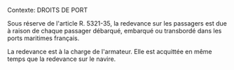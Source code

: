 Contexte: DROITS DE PORT

Sous réserve de l'article R. 5321-35, la redevance sur les passagers est due à raison de chaque passager débarqué, embarqué ou transbordé dans les ports maritimes français.

La redevance est à la charge de l'armateur. Elle est acquittée en même temps que la redevance sur le navire.